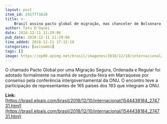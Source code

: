 ```yaml
---
layout: post
item_id: 2417771610
title: >-
    Brasil assina pacto global de migração, mas chanceler de Bolsonaro anuncia retirada
author: Tatu D'Oquei
date: 2018-12-11 11:29:06
pub_date: 2018-12-11 11:29:06
time_added: 2018-12-11 17:12:18
categories: [avisamos]
tags: []
image: https://ep00.epimg.net/brasil/imagenes/2018/12/10/internacional/1544438184_274731_1544488683_rrss_normal.jpg
---
```


O chamado Pacto Global por uma Migração Segura, Ordenada e Regular foi adotado formalmente na manhã de segunda-feira em Marraquexe por consenso pela conferência intergovernamental da ONU. O encontro teve a participação de representantes de 165 países dos 193 que integram a ONU.

**Link:** [https://brasil.elpais.com/brasil/2018/12/10/internacional/1544438184_274731.html](https://brasil.elpais.com/brasil/2018/12/10/internacional/1544438184_274731.html)

